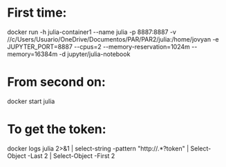 # First time:

docker run -h julia-container1 --name julia -p 8887:8887 -v //c/Users/Usuario/OneDrive/Documentos/PAR/PAR2/julia:/home/jovyan -e JUPYTER_PORT=8887 --cpus=2 --memory-reservation=1024m --memory=16384m -d jupyter/julia-notebook

# From second on:

docker start julia

# To get the token:

docker logs julia 2>&1 | select-string -pattern "http://.*\?token" | Select-Object -Last 2 | Select-Object -First 2